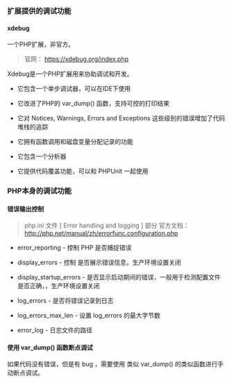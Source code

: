 ### 扩展提供的调试功能

#### xdebug

一个PHP扩展，非官方。

> 官网： https://xdebug.org/index.php
 
Xdebug是一个PHP扩展用来协助调试和开发。

* 它包含一个单步调试器，可以在IDE下使用

* 它改进了PHP的 var_dump() 函数，支持可控的打印结果

* 它对 Notices, Warnings, Errors and Exceptions 这些级别的错误增加了代码堆栈的追踪

* 它拥有函数调用和磁盘变量分配记录的功能

* 它包含一个分析器

* 它提供代码覆盖功能，可以和 PHPUnit 一起使用


### PHP本身的调试功能

#### 错误输出控制

> php.ini 文件 [ Error handling and logging ] 部分
> 官方文档： http://php.net/manual/zh/errorfunc.configuration.php

* error_reporting - 控制 PHP 是否捕捉错误

* display_errors - 控制 是否展示错误信息，生产环境设置关闭

* display_startup_errors - 是否显示启动期间的错误，一般用于检测配置文件是否正确，，生产环境设置关闭

* log_errors - 是否将错误记录到日志

* log_errors_max_len - 设置 log_errors 的最大字节数

* error_log - 日志文件的路径

#### 使用 var_dump() 函数断点调试

如果代码没有错误，但是有 bug ，需要使用 类似 var_dump() 的类似函数进行手动断点调试。
